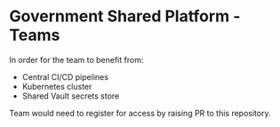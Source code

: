 # Government Shared Platform - Teams

In order for the team to benefit from:

- Central CI/CD pipelines
- Kubernetes cluster
- Shared Vault secrets store

Team would need to register for access by raising PR to this repository.
